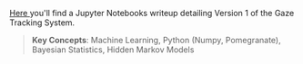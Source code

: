 <a href="https://stevebottos.github.io/jupnotes/GazeTrackerWriteup/" target="_blank">Here </a>you'll find a Jupyter Notebooks writeup detailing Version 1 of the Gaze Tracking System.
> **Key Concepts**: Machine Learning, Python (Numpy, Pomegranate), Bayesian Statistics, Hidden Markov Models


